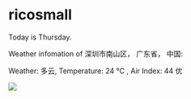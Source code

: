 # ricosmall

Today is Thursday.

Weather infomation of 深圳市南山区， 广东省， 中国: 

Weather: 多云, Temperature: 24 ℃ , Air Index: 44 优

<img src="https://github-readme-stats.vercel.app/api?username=ricosmall&show_icons=true" />
